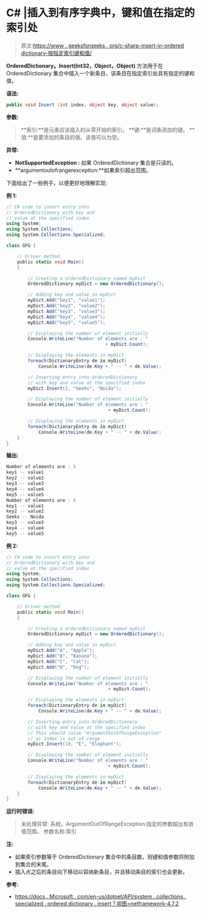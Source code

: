 # C# |插入到有序字典中，键和值在指定的索引处

> 原文:[https://www . geeksforgeeks . org/c-sharp-insert-in-ordered dictionary-按指定索引键和值/](https://www.geeksforgeeks.org/c-sharp-insert-into-ordereddictionary-with-key-and-value-at-specified-index/)

**OrderedDictionary。Insert(Int32，Object，Object)** 方法用于在 OrderedDictionary 集合中插入一个新条目，该条目在指定索引处具有指定的键和值。

**语法:**

```cs
public void Insert (int index, object key, object value);

```

**参数:**

> **索引:**是元素应该插入的从零开始的索引。
> **键:**是词条添加的键。
> **值:**是要添加的条目的值。该值可以为空。

**异常:**

*   **NotSupportedException :** 如果 OrderedDictionary 集合是只读的。
*   **argumentoutofrangerexception:**如果索引超出范围。

下面给出了一些例子，以便更好地理解实现:

**例 1:**

```cs
// C# code to insert entry into
// OrderedDictionary with key and
// value at the specified index
using System;
using System.Collections;
using System.Collections.Specialized;

class GFG {

    // Driver method
    public static void Main()
    {

        // Creating a orderedDictionary named myDict
        OrderedDictionary myDict = new OrderedDictionary();

        // Adding key and value in myDict
        myDict.Add("key1", "value1");
        myDict.Add("key2", "value2");
        myDict.Add("key3", "value3");
        myDict.Add("key4", "value4");
        myDict.Add("key5", "value5");

        // Displaying the number of element initially
        Console.WriteLine("Number of elements are : " 
                                     + myDict.Count);

        // Displaying the elements in myDict
        foreach(DictionaryEntry de in myDict)
            Console.WriteLine(de.Key + " -- " + de.Value);

        // Inserting entry into OrderedDictionary
        // with key and value at the specified index
        myDict.Insert(2, "Geeks", "Noida");

        // Displaying the number of element initially
        Console.WriteLine("Number of elements are : " 
                                      + myDict.Count);

        // Displaying the elements in myDict
        foreach(DictionaryEntry de in myDict)
            Console.WriteLine(de.Key + " -- " + de.Value);
    }
}
```

**输出:**

```cs
Number of elements are : 5
key1 -- value1
key2 -- value2
key3 -- value3
key4 -- value4
key5 -- value5
Number of elements are : 6
key1 -- value1
key2 -- value2
Geeks -- Noida
key3 -- value3
key4 -- value4
key5 -- value5

```

**例 2:**

```cs
// C# code to insert entry into
// OrderedDictionary with key and
// value at the specified index
using System;
using System.Collections;
using System.Collections.Specialized;

class GFG {

    // Driver method
    public static void Main()
    {

        // Creating a orderedDictionary named myDict
        OrderedDictionary myDict = new OrderedDictionary();

        // Adding key and value in myDict
        myDict.Add("A", "Apple");
        myDict.Add("B", "Banana");
        myDict.Add("C", "Cat");
        myDict.Add("D", "Dog");

        // Displaying the number of element initially
        Console.WriteLine("Number of elements are : " 
                                      + myDict.Count);

        // Displaying the elements in myDict
        foreach(DictionaryEntry de in myDict)
            Console.WriteLine(de.Key + " -- " + de.Value);

        // Inserting entry into OrderedDictionary
        // with key and value at the specified index
        // This should raise "ArgumentOutOfRangeException"
        // as index is out of range
        myDict.Insert(10, "E", "Elephant");

        // Displaying the number of element initially
        Console.WriteLine("Number of elements are : " 
                                      + myDict.Count);

        // Displaying the elements in myDict
        foreach(DictionaryEntry de in myDict)
            Console.WriteLine(de.Key + " -- " + de.Value);
    }
}
```

**运行时错误:**

> 未处理异常:
> 系统。ArgumentOutOfRangeException:指定的参数超出有效值范围。
> 参数名称:索引

**注:**

*   如果索引参数等于 OrderedDictionary 集合中的条目数，则键和值参数将附加到集合的末尾。
*   插入点之后的条目向下移动以容纳新条目，并且移动条目的索引也会更新。

**参考:**

*   [https://docs . Microsoft . com/en-us/dotnet/API/system . collections . specialized . ordered dictionary . insert？视图=netframework-4.7.2](https://docs.microsoft.com/en-us/dotnet/api/system.collections.specialized.ordereddictionary.insert?view=netframework-4.7.2)